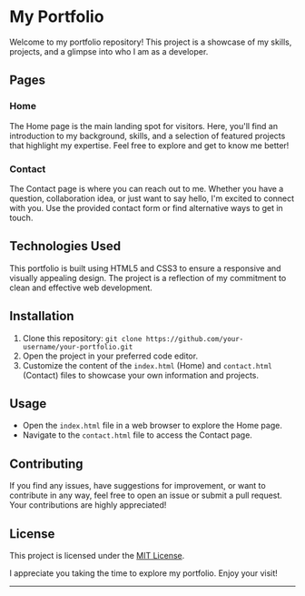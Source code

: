 # My Portfolio

Welcome to my portfolio repository! This project is a showcase of my skills, projects, and a glimpse into who I am as a developer.

## Pages

### Home
The Home page is the main landing spot for visitors. Here, you'll find an introduction to my background, skills, and a selection of featured projects that highlight my expertise. Feel free to explore and get to know me better!

### Contact
The Contact page is where you can reach out to me. Whether you have a question, collaboration idea, or just want to say hello, I'm excited to connect with you. Use the provided contact form or find alternative ways to get in touch.

## Technologies Used
This portfolio is built using HTML5 and CSS3 to ensure a responsive and visually appealing design. The project is a reflection of my commitment to clean and effective web development.

## Installation
1. Clone this repository: `git clone https://github.com/your-username/your-portfolio.git`
2. Open the project in your preferred code editor.
3. Customize the content of the `index.html` (Home) and `contact.html` (Contact) files to showcase your own information and projects.

## Usage
- Open the `index.html` file in a web browser to explore the Home page.
- Navigate to the `contact.html` file to access the Contact page.

## Contributing
If you find any issues, have suggestions for improvement, or want to contribute in any way, feel free to open an issue or submit a pull request. Your contributions are highly appreciated!

## License
This project is licensed under the [MIT License](LICENSE).

I appreciate you taking the time to explore my portfolio. Enjoy your visit!

---

